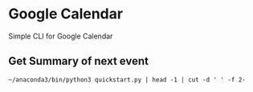 # Google Calendar
Simple CLI for Google Calendar

## Get Summary of next event
`~/anaconda3/bin/python3 quickstart.py | head -1 | cut -d ' ' -f 2-`
